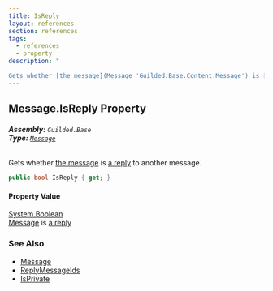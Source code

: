 ```yaml
---
title: IsReply
layout: references
section: references
tags:
  - references
  - property
description: "

Gets whether [the message](Message 'Guilded.Base.Content.Message') is [a reply](Message.ReplyMessageIds 'Guilded.Base.Content.Message.ReplyMessageIds') to another message."
---
```


## Message.IsReply Property
###### **Assembly:** `Guilded.Base`<br/>**Type:** [`Message`](Message 'Guilded.Base.Content.Message')

Gets whether [the message](Message 'Guilded.Base.Content.Message') is [a reply](Message.ReplyMessageIds 'Guilded.Base.Content.Message.ReplyMessageIds') to another message.

```csharp
public bool IsReply { get; }
```

#### Property Value
[System.Boolean](https://docs.microsoft.com/en-us/dotnet/api/System.Boolean 'System.Boolean')  
[Message](Message 'Guilded.Base.Content.Message') is [a reply](Message.ReplyMessageIds 'Guilded.Base.Content.Message.ReplyMessageIds')

### See Also
- [Message](Message 'Guilded.Base.Content.Message')
- [ReplyMessageIds](Message.ReplyMessageIds 'Guilded.Base.Content.Message.ReplyMessageIds')
- [IsPrivate](Message.IsPrivate 'Guilded.Base.Content.Message.IsPrivate')